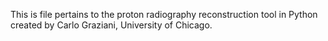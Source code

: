 This is file pertains to the proton radiography reconstruction tool in Python
created by Carlo Graziani, University of Chicago.
